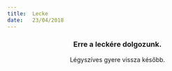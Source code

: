 ```yaml
---
title:  Lecke
date:   23/04/2018
---
```


### <center>Erre a leckére dolgozunk.</center>
<center>Légyszíves gyere vissza később.</center>